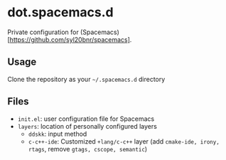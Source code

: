 # dot.spacemacs.d

Private configuration for (Spacemacs)[https://github.com/syl20bnr/spacemacs].

## Usage
Clone the repository as your `~/.spacemacs.d` directory

## Files
 - `init.el`: user configuration file for Spacemacs
 - `layers`: location of personally configured layers
   - `ddskk`: input method 
   - `c-c++-ide`: Customized `+lang/c-c++` layer (add `cmake-ide, irony, rtags`, remove `gtags, cscope, semantic`)

